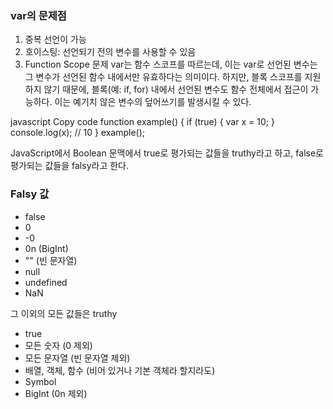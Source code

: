### var의 문제점
1. 중복 선언이 가능
2. 호이스팅: 선언되기 전의 변수를 사용할 수 있음
3. Function Scope 문제
var는 함수 스코프를 따르는데, 이는 var로 선언된 변수는 그 변수가 선언된 함수 내에서만 유효하다는 의미이다. 
하지만, 블록 스코프를 지원하지 않기 때문에, 블록(예: if, for) 내에서 선언된 변수도 함수 전체에서 접근이 가능하다. 
이는 예기치 않은 변수의 덮어쓰기를 발생시킬 수 있다.

javascript
Copy code
function example() {
    if (true) {
        var x = 10;
    }
    console.log(x);  // 10
}
example();

JavaScript에서 Boolean 문맥에서 true로 평가되는 값들을 truthy라고 하고, false로 평가되는 값들을 falsy라고 한다.
### Falsy 값 
* false
* 0
* -0
* 0n (BigInt)
* "" (빈 문자열)
* null
* undefined
* NaN

그 이외의 모든 값들은 truthy
* true
* 모든 숫자 (0 제외)
* 모든 문자열 (빈 문자열 제외)
* 배열, 객체, 함수 (비어 있거나 기본 객체라 할지라도)
* Symbol
* BigInt (0n 제외)
